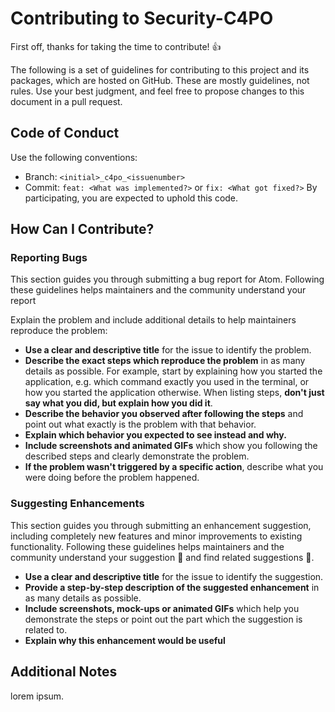 # Contributing to Security-C4PO

First off, thanks for taking the time to contribute! 👍

The following is a set of guidelines for contributing to this project and its packages, which are hosted on GitHub. 
These are mostly guidelines, not rules. Use your best judgment, and feel free to propose changes to this document in a pull request.

## Code of Conduct

Use the following conventions:
* Branch: `<initial>_c4po_<issuenumber>`
* Commit: `feat: <What was implemented?>` or `fix: <What got fixed?>`
By participating, you are expected to uphold this code.

## How Can I Contribute?

### Reporting Bugs
This section guides you through submitting a bug report for Atom. Following these guidelines helps maintainers and the community understand your report

Explain the problem and include additional details to help maintainers reproduce the problem:

* **Use a clear and descriptive title** for the issue to identify the problem.
* **Describe the exact steps which reproduce the problem** in as many details as possible. For example, start by explaining how you started the application, e.g. which command exactly you used in the terminal, or how you started the application otherwise. When listing steps, **don't just say what you did, but explain how you did it**. 
* **Describe the behavior you observed after following the steps** and point out what exactly is the problem with that behavior.
* **Explain which behavior you expected to see instead and why.**
* **Include screenshots and animated GIFs** which show you following the described steps and clearly demonstrate the problem.
* **If the problem wasn't triggered by a specific action**, describe what you were doing before the problem happened.

### Suggesting Enhancements

This section guides you through submitting an enhancement suggestion, including completely new features and minor improvements to existing functionality. 
Following these guidelines helps maintainers and the community understand your suggestion :pencil: and find related suggestions :mag_right:.
* **Use a clear and descriptive title** for the issue to identify the suggestion.
* **Provide a step-by-step description of the suggested enhancement** in as many details as possible.
* **Include screenshots, mock-ups or animated GIFs** which help you demonstrate the steps or point out the part which the suggestion is related to.
* **Explain why this enhancement would be useful**

## Additional Notes
lorem ipsum.
